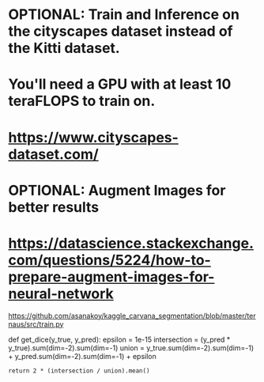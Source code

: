 # OPTIONAL: Train and Inference on the cityscapes dataset instead of the Kitti dataset.
# You'll need a GPU with at least 10 teraFLOPS to train on.
#  https://www.cityscapes-dataset.com/

# OPTIONAL: Augment Images for better results
#  https://datascience.stackexchange.com/questions/5224/how-to-prepare-augment-images-for-neural-network


https://github.com/asanakoy/kaggle_carvana_segmentation/blob/master/ternaus/src/train.py

def get_dice(y_true, y_pred):
    epsilon = 1e-15
    intersection = (y_pred * y_true).sum(dim=-2).sum(dim=-1)
    union = y_true.sum(dim=-2).sum(dim=-1) + y_pred.sum(dim=-2).sum(dim=-1) + epsilon

    return 2 * (intersection / union).mean()
